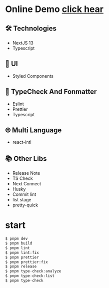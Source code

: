 # Online Demo [click hear]()

## 🛠️ Technologies

- NextJS 13
- Typescript

## 🎨 UI

- Styled Components

## 📐 TypeCheck And Fonmatter

- Eslint
- Prettier
- Typescript

## 🌐 Multi Language

- react-intl

## 📚 Other Libs

- Release Note
- TS Check
- Next Connect
- Husky
- Commit lint
- list stage
- pretty-quick

# start

```js
$ pnpm dev
$ pnpm build
$ pnpm lint
$ pnpm lint:fix
$ pnpm prettier
$ pnpm prettier:fix
$ pnpm release
$ pnpm type-check:analyze
$ pnpm type-check:list
$ pnpm type-check
```
